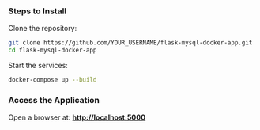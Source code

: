 ### Steps to Install
Clone the repository:

```bash
git clone https://github.com/YOUR_USERNAME/flask-mysql-docker-app.git
cd flask-mysql-docker-app
```

Start the services:

```bash
docker-compose up --build
```

### Access the Application

Open a browser at:
**[http://localhost:5000](http://localhost:5000)**

